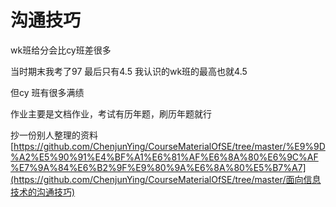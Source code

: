 # 沟通技巧

wk班给分会比cy班差很多

当时期末我考了97   最后只有4.5   我认识的wk班的最高也就4.5

但cy 班有很多满绩

作业主要是文档作业，考试有历年题，刷历年题就行

抄一份别人整理的资料 [https://github.com/ChenjunYing/CourseMaterialOfSE/tree/master/%E9%9D%A2%E5%90%91%E4%BF%A1%E6%81%AF%E6%8A%80%E6%9C%AF%E7%9A%84%E6%B2%9F%E9%80%9A%E6%8A%80%E5%B7%A7](https://github.com/ChenjunYing/CourseMaterialOfSE/tree/master/面向信息技术的沟通技巧)